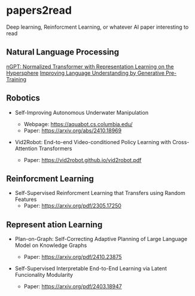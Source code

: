 # papers2read
Deep learning, Reinforcment Learning, or whatever AI paper interesting to read

## Natural Language Processing

[nGPT: Normalized Transformer with Representation Learning on the Hypersphere](https://arxiv.org/pdf/2410.01131v1)
[Improving Language Understanding by Generative Pre-Training](https://cdn.openai.com/research-covers/language-unsupervised/language_understanding_paper.pdf)


## Robotics
- Self-Improving Autonomous Underwater Manipulation
    - Webpage: https://aquabot.cs.columbia.edu/
    - Paper: https://arxiv.org/abs/2410.18969

- Vid2Robot: End-to-end Video-conditioned Policy Learning with Cross-Attention Transformers  
    - Paper: https://vid2robot.github.io/vid2robot.pdf   

## Reinforcment Learning

- Self-Supervised Reinforcment Learning that Transfers using Random Features
    - Paper: https://arxiv.org/pdf/2305.17250

## Represent ation Learning

- Plan-on-Graph: Self-Correcting Adaptive Planning of Large Language Model on Knowledge Graphs
    - Paper: https://arxiv.org/pdf/2410.23875

- Self-Supervised Interpretable End-to-End Learning via Latent Funcionality Modularity
    - Paper: https://arxiv.org/pdf/2403.18947 



